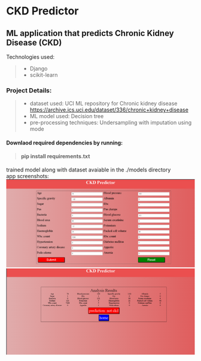 # CKD Predictor  
## ML application that predicts Chronic Kidney Disease (CKD)  
Technologies used:  
> * Django  
> * scikit-learn  
### Project Details:  
> * dataset used: UCI ML repository for Chronic kidney disease https://archive.ics.uci.edu/dataset/336/chronic+kidney+disease  
> * ML model used: Decision tree  
> * pre-processing techniques: Undersampling with imputation using mode    

#### Downlaod required dependencies by running:  
> #### pip install requirements.txt  
trained model along with dataset avaiable in the ./models directory  
app screenshots:  
![img](images/fend1.png)  
![img](images/fend2.png)  
